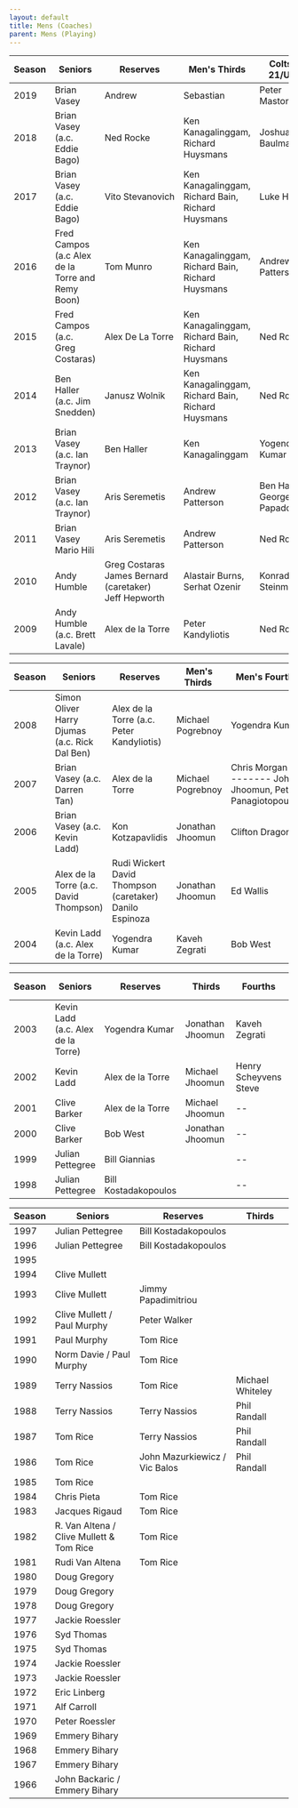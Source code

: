 ```yaml
---
layout: default
title: Mens (Coaches)
parent: Mens (Playing)
---
```


| Season | Seniors                                      | Reserves                                                          | Men's Thirds                                      | Colts (U-21/U-23)                        | Stallions                          |
|------|----------------------------------------------------|-------------------------------------------------------------------------|---------------------------------------------------|-------------------------------------------|------------------------------------------|
| 2019 | Brian Vasey                                        | Andrew                                                               | Sebastian               | Peter Mastorakis                            | Michael Pogrebnoy                        |
| 2018 | Brian Vasey (a.c. Eddie Bago)                      | Ned Rocke                                                               | Ken Kanagalinggam, Richard Huysmans               | Joshua Baulman                            | Michael Pogrebnoy                        |
| 2017 | Brian Vasey (a.c. Eddie Bago)                      | Vito Stevanovich                                                        | Ken Kanagalinggam, Richard Bain, Richard Huysmans | Luke Hall                                 | Michael Pogrebnoy                        |
| 2016 | Fred Campos (a.c Alex de la Torre and Remy Boon)   | Tom Munro                                                               | Ken Kanagalinggam, Richard Bain, Richard Huysmans | Andrew Patterson                          | Michael Pogrebnoy                        |
| 2015 | Fred Campos (a.c. Greg Costaras)                   | Alex De La Torre                                                        | Ken Kanagalinggam, Richard Bain, Richard Huysmans | Ned Rocke                                 | Michael Pogrebnoy                        |
| 2014 | Ben Haller (a.c. Jim Snedden)                      | Janusz Wolnik                                                           | Ken Kanagalinggam, Richard Bain, Richard Huysmans | Ned Rocke                                 | Michael Pogrebnoy                        |
| 2013 | Brian Vasey (a.c. Ian Traynor)                     | Ben Haller                                                              | Ken Kanagalinggam                                 | Yogendra Kumar                          | Jonathan Jhoomun, Michael Pogrebnoy     |
| 2012 | Brian Vasey (a.c. Ian Traynor)                     | Aris Seremetis                                                          | Andrew Patterson                                  | Ben Haller <br> George Papadopoulos | Jonathan Jhoomun, Michael Pogrebnoy     |
| 2011 | Brian Vasey <br> Mario Hili                   | Aris Seremetis                                                          | Andrew Patterson                                  | Ned Rocke                                 | Jonathan Jhoomun, Peter Panagiotopoulos |
| 2010 | Andy Humble                                        | Greg Costaras <br> James Bernard (caretaker) <br> Jeff Hepworth | Alastair Burns, Serhat Ozenir                       | Konrad Steinmuller                        | Michael Jhoomun, Paul Salmon            |
| 2009 | Andy Humble (a.c. Brett Lavale)                  | Alex de la Torre                                                        | Peter Kandyliotis                                 | Ned Rocke                                 | Konrad Steinmuller                       |


| Season  | Seniors                                            | Reserves                                                              | Men's Thirds      |  Men's Fourths                                             |  Fifths                      |
|-------|----------------------------------------------------------|-----------------------------------------------------------------------------|-------------------|------------------------------------------------------------|------------------------------------|
| 2008  | Simon Oliver <br> Harry Djumas (a.c. Rick Dal Ben)   | Alex de la Torre (a.c. Peter Kandyliotis)                                 | Michael Pogrebnoy | Yogendra Kumar                                             | Chris Morgan (a.c. Darren Tan)     |
| 2007  | Brian Vasey (a.c. Darren Tan)                          | Alex de la Torre                                                            | Michael Pogrebnoy | Chris Morgan -------- John Jhoomun, Peter Panagiotopoulos | Steve Corney -------- Chris Morgan |
| 2006  | Brian Vasey (a.c. Kevin Ladd)                            | Kon Kotzapavlidis                                                           | Jonathan Jhoomun  | Clifton Dragon                                             | Simon Serebryanikov                |
| 2005  | Alex de la Torre (a.c. David Thompson)                 | Rudi Wickert <br> David Thompson (caretaker) <br> Danilo Espinoza | Jonathan Jhoomun  | Ed Wallis                                                  | James Bernard                      |
| 2004  | Kevin Ladd (a.c. Alex de la Torre)                     | Yogendra Kumar                                                              | Kaveh Zegrati     | Bob West                                                   | --                                 |


| Season | Seniors                            | Reserves             | Thirds           | Fourths                        | U-21      | Halls             |
|--------|------------------------------------|----------------------|------------------|--------------------------------|-----------|-------------------|
| 2003   | Kevin Ladd (a.c. Alex de la Torre) | Yogendra Kumar       | Jonathan Jhoomun | Kaveh Zegrati                  | Bob West  | --                |
| 2002   | Kevin Ladd                         | Alex de la Torre     | Michael Jhoomun  | Henry Scheyvens <br> Steve | Bob West  | Ken Kanagalinggam |
| 2001   | Clive Barker                       | Alex de la Torre     | Michael Jhoomun  | --                             | Bob West  | Steve Holl        |
| 2000   | Clive Barker                       | Bob West             | Jonathan Jhoomun | --                             | --        | Steve Holl        |
| 1999   | Julian Pettegree                   | Bill Giannias        |                  | --                             | --        | Steve Holl        |
| 1998   | Julian Pettegree                   | Bill Kostadakopoulos |                  | --                             | --        | Steve Holl        |



| Season | Seniors                                   | Reserves                      | Thirds            |
|--------|-------------------------------------------|-------------------------------|-------------------|
| 1997   | Julian Pettegree                          | Bill Kostadakopoulos          |                   |
| 1996   | Julian Pettegree                          | Bill Kostadakopoulos          |                   |
| 1995   |                                           |                               |                   |
| 1994   | Clive Mullett                             |                               |                   |
| 1993   | Clive Mullett                             | Jimmy Papadimitriou           |                   |
| 1992   | Clive Mullett / Paul Murphy               | Peter Walker                  |                   |
| 1991   | Paul Murphy                               | Tom Rice                      |                   |
| 1990   | Norm Davie / Paul Murphy                  | Tom Rice                      |                   |
| 1989   | Terry Nassios                             | Tom Rice                      | Michael Whiteley  |
| 1988   | Terry Nassios                             | Terry Nassios                 | Phil Randall      |
| 1987   | Tom Rice                                  | Terry Nassios                 | Phil Randall      |
| 1986   | Tom Rice                                  | John Mazurkiewicz / Vic Balos | Phil Randall      |
| 1985   | Tom Rice                                  |                               |                   |
| 1984   | Chris Pieta                               | Tom Rice                      |                   |
| 1983   | Jacques Rigaud                            | Tom Rice                      |                   |
| 1982   | R. Van Altena / Clive Mullett & Tom Rice  | Tom Rice                      |                   |
| 1981   | Rudi Van Altena                           | Tom Rice                      |                   |
| 1980   | Doug Gregory                              |                               |                   |
| 1979   | Doug Gregory                              |                               |                   |
| 1978   | Doug Gregory                              |                               |                   |
| 1977   | Jackie Roessler                           |                               |                   |
| 1976   | Syd Thomas                                |                               |                   |
| 1975   | Syd Thomas                                |                               |                   |
| 1974   | Jackie Roessler                           |                               |                   |
| 1973   | Jackie Roessler                           |                               |                   |
| 1972   | Eric Linberg                              |                               |                   |
| 1971   | Alf Carroll                               |                               |                   |
| 1970   | Peter Roessler                            |                               |                   |
| 1969   | Emmery Bihary                             |                               |                   |
| 1968   | Emmery Bihary                             |                               |                   |
| 1967   | Emmery Bihary                             |                               |                   |
| 1966   | John Backaric / Emmery Bihary             |                               |                   |
